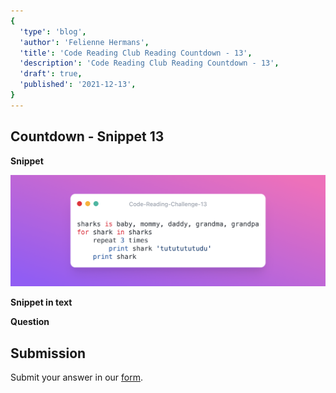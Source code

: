 ```yaml
---
{
  'type': 'blog',
  'author': 'Felienne Hermans',
  'title': 'Code Reading Club Reading Countdown - 13',
  'description': 'Code Reading Club Reading Countdown - 13',
  'draft': true,
  'published': '2021-12-13',
}
---
```


## Countdown - Snippet 13

**Snippet**

![CRCRC-13](/images/articles/CRCRC-13.png)

**Snippet in text**

**Question**

## Submission

Submit your answer in our [form](https://forms.gle/241ak21gMu1fRada6).
